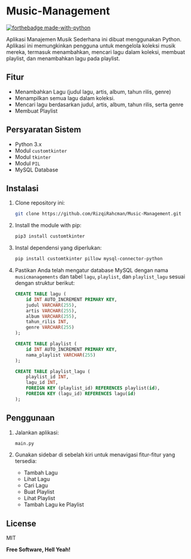 # Music-Management

[![forthebadge made-with-python](http://ForTheBadge.com/images/badges/made-with-python.svg)](https://www.python.org/)


Aplikasi Manajemen Musik Sederhana ini dibuat menggunakan Python. Aplikasi ini memungkinkan pengguna untuk mengelola koleksi musik mereka, termasuk menambahkan, mencari lagu dalam koleksi, membuat playlist, dan menambahkan lagu pada playlist.


## Fitur

- Menambahkan Lagu (judul lagu, artis, album, tahun rilis, genre)
- Menampilkan semua lagu dalam koleksi.
- Mencari lagu berdasarkan judul, artis, album, tahun rilis, serta genre
- Membuat Playlist

## Persyaratan Sistem

- Python 3.x
- Modul `customtkinter`
- Modul `tkinter`
- Modul `PIL`
- MySQL Database

## Instalasi

1. Clone repository ini:

    ```bash
    git clone https://github.com/RizqiRahcman/Music-Management.git
    ```
2. Install the module with pip:

    ```bash
    pip3 install customtkinter
    ```

3. Instal dependensi yang diperlukan:

    ```bash
    pip install customtkinter pillow mysql-connector-python
    ```

4. Pastikan Anda telah mengatur database MySQL dengan nama `musicmanagements` dan tabel `lagu`, `playlist`, dan `playlist_lagu` sesuai dengan struktur berikut:

    ```sql
    CREATE TABLE lagu (
        id INT AUTO_INCREMENT PRIMARY KEY,
        judul VARCHAR(255),
        artis VARCHAR(255),
        album VARCHAR(255),
        tahun_rilis INT,
        genre VARCHAR(255)
    );

    CREATE TABLE playlist (
        id INT AUTO_INCREMENT PRIMARY KEY,
        nama_playlist VARCHAR(255)
    );

    CREATE TABLE playlist_lagu (
        playlist_id INT,
        lagu_id INT,
        FOREIGN KEY (playlist_id) REFERENCES playlist(id),
        FOREIGN KEY (lagu_id) REFERENCES lagu(id)
    );
    ```

## Penggunaan

1. Jalankan aplikasi:

    ```bash
    main.py
    ```

2. Gunakan sidebar di sebelah kiri untuk menavigasi fitur-fitur yang tersedia:
    - Tambah Lagu
    - Lihat Lagu
    - Cari Lagu
    - Buat Playlist
    - Lihat Playlist
    - Tambah Lagu ke Playlist


## License

MIT

**Free Software, Hell Yeah!**

